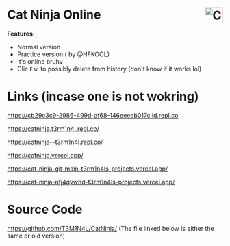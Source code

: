 # <img src="https://raw.githubusercontent.com/T3M1N4L/CatNinja/main/CatNinja.gif" alt="CatNinja" style="float:right;width:42px;height:36.5166667px;"> Cat Ninja Online

**Features:**
* Normal version
* Practice version ( by @HFKOOL)
* It's online bruhv
* Clic `Esc` to possibly delete from history (don't know if it works lol)
# Links (incase one is not wokring)
https://cb29c3c9-2986-499d-af68-146eeeeb017c.id.repl.co

https://catninja.t3rm1n4l.repl.co/

https://catninja--t3rm1n4l.repl.co/

https://catninja.vercel.app/

https://cat-ninja-git-main-t3rm1n4ls-projects.vercel.app/

https://cat-ninja-nfj4qvwhd-t3rm1n4ls-projects.vercel.app/

# Source Code
https://github.com/T3M1N4L/CatNinja/ (The file linked below is either the same or old version)
